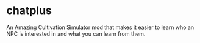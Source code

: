 # chatplus
An Amazing Cultivation Simulator mod that makes it easier to learn who an NPC is interested in and what you can learn from them.
